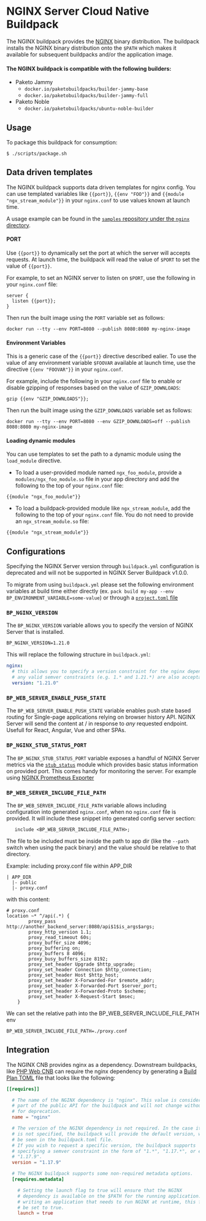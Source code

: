 # NGINX Server Cloud Native Buildpack

The NGINX buildpack provides the [NGINX](https://www.nginx.com/) binary distribution.
The buildpack installs the NGINX binary distribution onto the `$PATH` which
makes it available for subsequent buildpacks and/or the application image.

#### The NGINX buildpack is compatible with the following builders:

- Paketo Jammy
  - `docker.io/paketobuildpacks/builder-jammy-base`
  - `docker.io/paketobuildpacks/builder-jammy-full`
- Paketo Noble
  - `docker.io/paketobuildpacks/ubuntu-noble-builder`

## Usage

To package this buildpack for consumption:

```
$ ./scripts/package.sh
```

## Data driven templates

The NGINX buildpack supports data driven templates for nginx config. You can
use templated variables like `{{port}}`, `{{env "FOO"}}` and `{{module
"ngx_stream_module"}}` in your `nginx.conf` to use values known at launch time.

A usage example can be found in the [`samples` repository under the `nginx`
directory](https://github.com/paketo-buildpacks/samples/tree/main/web-servers/nginx-sample).

#### PORT

Use `{{port}}` to dynamically set the port at which the server will accepts requests. At launch time, the buildpack will read the value of `$PORT` to set the value of `{{port}}`.

For example, to set an NGINX server to listen on `$PORT`, use the following in your `nginx.conf` file:

```
server {
  listen {{port}};
}
```

Then run the built image using the `PORT` variable set as follows:

```
docker run --tty --env PORT=8080 --publish 8080:8080 my-nginx-image
```

#### Environment Variables

This is a generic case of the `{{port}}` directive described ealier. To use the
value of any environment variable `$FOOVAR` available at launch time, use the
directive `{{env "FOOVAR"}}` in your `nginx.conf`.

For example, include the following in your `nginx.conf` file to enable or
disable gzipping of responses based on the value of `GZIP_DOWNLOADS`:

```
gzip {{env "GZIP_DOWNLOADS"}};
```

Then run the built image using the `GZIP_DOWNLOADS` variable set as follows:

```
docker run --tty --env PORT=8080 --env GZIP_DOWNLOADS=off --publish 8080:8080 my-nginx-image
```

#### Loading dynamic modules

You can use templates to set the path to a dynamic module using the
`load_module` directive.

* To load a user-provided module named `ngx_foo_module`, provide a
  `modules/ngx_foo_module.so` file in your app directory and add the following
  to the top of your `nginx.conf` file:

```
{{module "ngx_foo_module"}}
```

* To load a buildpack-provided module like `ngx_stream_module`, add the
  following to the top of your `nginx.conf` file. You do not need to provide an
  `ngx_stream_module.so` file:

```
{{module "ngx_stream_module"}}
```

## Configurations

Specifying the NGINX Server version through `buildpack.yml` configuration
is deprecated and will not be supported in NGINX Server Buildpack v1.0.0.

To migrate from using `buildpack.yml` please set the following environment
variables at build time either directly (ex. `pack build my-app --env
BP_ENVIRONMENT_VARIABLE=some-value`) or through a [`project.toml`
file](https://github.com/buildpacks/spec/blob/main/extensions/project-descriptor.md)

### `BP_NGINX_VERSION`
The `BP_NGINX_VERSION` variable allows you to specify the version of NGINX Server that is installed.

```shell
BP_NGINX_VERSION=1.21.0
```

This will replace the following structure in `buildpack.yml`:
```yaml
nginx:
  # this allows you to specify a version constraint for the nginx dependency
  # any valid semver constraints (e.g. 1.* and 1.21.*) are also acceptable
  version: "1.21.0"
```
### `BP_WEB_SERVER_ENABLE_PUSH_STATE`
The `BP_WEB_SERVER_ENABLE_PUSH_STATE` variable enables push state based routing for Single-page applications relying on browser history API.
NGINX Server will send the content at / in response to *any* requested endpoint.
Usefull for React, Angular, Vue and other SPAs.

### `BP_NGINX_STUB_STATUS_PORT`
The `BP_NGINX_STUB_STATUS_PORT` variable exposes a handful of NGINX Server metrics via the [`stub_status`](https://nginx.org/en/docs/http/ngx_http_stub_status_module.html#stub_status) module which provides basic status information on provided port.
This comes handy for monitoring the server. For example using [NGINX Prometheus Exporter](https://github.com/nginxinc/nginx-prometheus-exporter)

### `BP_WEB_SERVER_INCLUDE_FILE_PATH`
The `BP_WEB_SERVER_INCLUDE_FILE_PATH` variable allows including configuration into generated `nginx.conf`, when no `nginx.conf` file is provided.
It will include these snippet into generated config server section:

```
   include <BP_WEB_SERVER_INCLUDE_FILE_PATH>;
```

The file to be included must be inside the path to app dir (like the `--path` switch when using the pack binary) and the value should be relative to that directory.

Example: including proxy.conf file within APP_DIR

```
| APP_DIR
  |- public
  |- proxy.conf
```

with this content:
```
# proxy.conf
location ~* ^/api(.*) {
        proxy_pass  http://another_backend_server:8080/api$1$is_args$args;
        proxy_http_version 1.1;
        proxy_read_timeout 60s;
        proxy_buffer_size 4096;
        proxy_buffering on;
        proxy_buffers 8 4096;
        proxy_busy_buffers_size 8192;
        proxy_set_header Upgrade $http_upgrade;
        proxy_set_header Connection $http_connection;
        proxy_set_header Host $http_host;
        proxy_set_header X-Forwarded-For $remote_addr;
        proxy_set_header X-Forwarded-Port $server_port;
        proxy_set_header X-Forwarded-Proto $scheme;
        proxy_set_header X-Request-Start $msec;
    }
```

We can set the relative path into the BP_WEB_SERVER_INCLUDE_FILE_PATH env
```
BP_WEB_SERVER_INCLUDE_FILE_PATH=./proxy.conf
```

## Integration

The NGINX CNB provides nginx as a dependency. Downstream buildpacks, like
[PHP Web CNB](https://github.com/paketo-buildpacks/php-web) can require the nginx
dependency by generating a [Build Plan
TOML](https://github.com/buildpacks/spec/blob/master/buildpack.md#build-plan-toml)
file that looks like the following:

```toml
[[requires]]

  # The name of the NGINX dependency is "nginx". This value is considered
  # part of the public API for the buildpack and will not change without a plan
  # for deprecation.
  name = "nginx"

  # The version of the NGINX dependency is not required. In the case it
  # is not specified, the buildpack will provide the default version, which can
  # be seen in the buildpack.toml file.
  # If you wish to request a specific version, the buildpack supports
  # specifying a semver constraint in the form of "1.*", "1.17.*", or even
  # "1.17.9".
  version = "1.17.9"

  # The NGINX buildpack supports some non-required metadata options.
  [requires.metadata]

    # Setting the launch flag to true will ensure that the NGINX
    # dependency is available on the $PATH for the running application. If you are
    # writing an application that needs to run NGINX at runtime, this flag should
    # be set to true.
    launch = true
```
